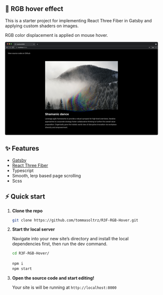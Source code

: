 ## 🚀 RGB hover effect

This is a starter project for implementing React Three Fiber in Gatsby and applying custom shaders on images.

RGB color displacement is applied on mouse hover.

![Hover Effect](./src/images/hover-effect.png)

## ✨ Features

- [Gatsby](https://www.gatsbyjs.com/)
- [React Three Fiber](https://github.com/pmndrs/react-three-fiber/)
- Typescript
- Smooth, lerp based page scrolling
- Scss

## ⚡ Quick start

1.  **Clone the repo**

    ```sh
    git clone https://github.com/tommasoltrz/R3F-RGB-Hover.git
    ```

2.  **Start thr local server**

    Navigate into your new site’s directory and install the local dependencies first, then run the dev command.

    ```sh
    cd R3F-RGB-Hover/

    npm i
    npm start
    ```

3.  **Open the source code and start editing!**

    Your site is will be running at `http://localhost:8000`
